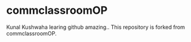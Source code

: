 # commclassroomOP

Kunal Kushwaha learing github amazing..
This repository is forked from commclassroomOP.
